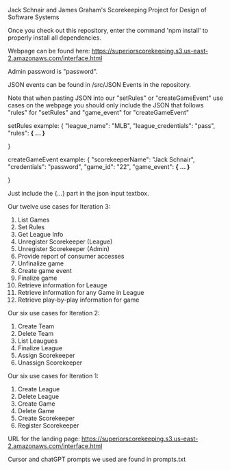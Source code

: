 Jack Schnair and James Graham's Scorekeeping Project for Design of Software Systems

Once you check out this repository, enter the command 'npm install' to properly install all dependencies.

Webpage can be found here: https://superiorscorekeeping.s3.us-east-2.amazonaws.com/interface.html

Admin password is "password".

JSON events can be found in /src/JSON Events in the repository. 

Note that when pasting JSON into our "setRules" or "createGameEvent" use cases on the webpage you should only include the JSON that follows "rules" for "setRules" and "game_event" for "createGameEvent"

setRules example:
{
  "league_name": "MLB",
  "league_credentials": "pass",
  "rules": **{
      ...
  }**

}

createGameEvent example:
{
  "scorekeeperName": "Jack Schnair",
  "credentials": "password",
  "game_id": "22",
  "game_event": **{
    ...
  }**

}

Just include the {...} part in the json input textbox.

Our twelve use cases for Iteration 3:

1. List Games
2. Set Rules
3. Get League Info
4. Unregister Scorekeeper (League)
5. Unregister Scorekeeper (Admin)
6. Provide report of consumer accesses
7. Unfinalize game
8. Create game event
9. Finalize game
10. Retrieve information for Leauge
11. Retrieve information for any Game in League
12. Retrieve play-by-play information for game

Our six use cases for Iteration 2:
1. Create Team
2. Delete Team
3. List Leaugues
4. Finalize League
5. Assign Scorekeeper
6. Unassign Scorekeeper

Our six use cases for Iteration 1:
1. Create League
2. Delete League
3. Create Game
4. Delete Game
5. Create Scorekeeper
6. Register Scorekeeper

URL for the landing page: https://superiorscorekeeping.s3.us-east-2.amazonaws.com/interface.html

Cursor and chatGPT prompts we used are found in prompts.txt